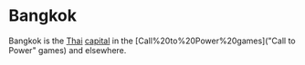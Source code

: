 # Bangkok

Bangkok is the [Thai](Thai) [capital](capital) in the [Call%20to%20Power%20games]("Call to Power" games) and elsewhere.